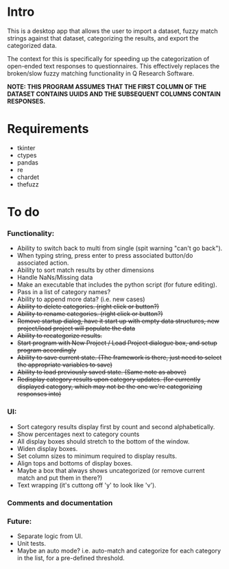 # Intro

This is a desktop app that allows the user to import a dataset, fuzzy match strings against that dataset, categorizing the results, and export the categorized data.

The context for this is specifically for speeding up the categorization of open-ended text responses to questionnaires. This effectively replaces the broken/slow fuzzy matching functionality in Q Research Software.

**NOTE: THIS PROGRAM ASSUMES THAT THE FIRST COLUMN OF THE DATASET CONTAINS UUIDS AND THE SUBSEQUENT COLUMNS CONTAIN RESPONSES.**

# Requirements

- tkinter
- ctypes
- pandas
- re
- chardet
- thefuzz

# To do

### Functionality:

- Ability to switch back to multi from single (spit warning "can't go back").
- When typing string, press enter to press associated button/do associated action.
- Ability to sort match results by other dimensions
- Handle NaNs/Missing data
- Make an executable that includes the python script (for future editing).
- Pass in a list of category names?
- Ability to append more data? (i.e. new cases)
- ~~Ability to delete categories. (right click or button?)~~
- ~~Ability to rename categories. (right click or button?)~~
- ~~Remove startup dialog, have it start up with empty data structures, new project/load project will populate the data~~
- ~~Ability to recategorize results.~~
- ~~Start program with New Project / Load Project dialogue box, and setup program accordingly~~
- ~~Ability to save current state. (The framework is there, just need to select the appropriate variables to save)~~
- ~~Ability to load previously saved state. (Same note as above)~~
- ~~Redisplay category results upon category updates. (for currently displayed category, which may not be the one we're categorizing responses into)~~

### UI:

- Sort category results display first by count and second alphabetically.
- Show percentages next to category counts
- All display boxes should stretch to the bottom of the window.
- Widen display boxes.
- Set column sizes to minimum required to display results.
- Align tops and bottoms of display boxes.
- Maybe a box that always shows uncategorized (or remove current match and put them in there?)
- Text wrapping (it's cuttong off 'y' to look like 'v').

### Comments and documentation

### Future:

- Separate logic from UI.
- Unit tests.
- Maybe an auto mode? i.e. auto-match and categorize for each category in the list, for a pre-defined threshold.
